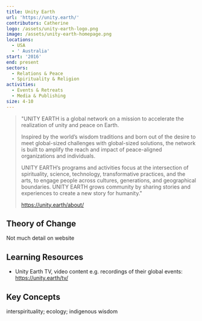```yaml
---
title: Unity Earth
url: 'https://unity.earth/'
contributors: Catherine
logo: /assets/unity-earth-logo.png
image: /assets/unity-earth-homepage.png
locations:
  - USA
  - ' Australia'
start: '2016'
end: present
sectors:
  - Relations & Peace
  - Spirituality & Religion
activities:
  - Events & Retreats
  - Media & Publishing
size: 4-10
---
```

> "UNITY EARTH is a global network on a mission to accelerate the realization of unity and peace on Earth.
> 
> Inspired by the world’s wisdom traditions and born out of the desire to meet global-sized challenges with global-sized solutions, the network is built to amplify the reach and impact of peace-aligned organizations and individuals.
> 
> UNITY EARTH’s programs and activities focus at the intersection of spirituality, science, technology, transformative practices, and the arts, to engage people across cultures, generations, and geographical boundaries. UNITY EARTH grows community by sharing stories and experiences to create a new story for humanity."
> 
> https://unity.earth/about/ 

## Theory of Change

Not much detail on website

## Learning Resources

- Unity Earth TV, video content e.g. recordings of their global events: https://unity.earth/tv/ 

## Key Concepts

interspirituality; ecology; indigenous wisdom

